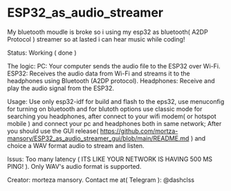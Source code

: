 # ESP32_as_audio_streamer
My bluetooth  moudle is broke so i using my esp32 as bluetooth( A2DP Protocol ) streamer so at lasted i can hear music while coding!

Status: Working ( done )

The logic:
PC: Your computer sends the audio file to the ESP32 over Wi-Fi.
ESP32: Receives the audio data from Wi-Fi and streams it to the headphones using Bluetooth (A2DP protocol).
Headphones: Receive and play the audio signal from the ESP32.


Usage:
Use only esp32-idf for build and flash to the eps32, use menuconfig for turning on bluetooth and for blutoth options use classic mode for searching you headphones, after connect to your wifi modem( or hotspot mobile ) and connect your pc and headphones both in same network; After you should use the GUI release( https://github.com/mortza-mansory/ESP32_as_audio_streamer_gui/blob/main/README.md ) and choice a WAV format audio to stream and listen.


Issus:
Too many latency ( ITS LIKE YOUR NETWORK IS HAVING 500 MS PING! ).
Only WAV's audio format is supported.


Creator: morteza mansory.
Contact me at( Telegram ): @dashclss 
